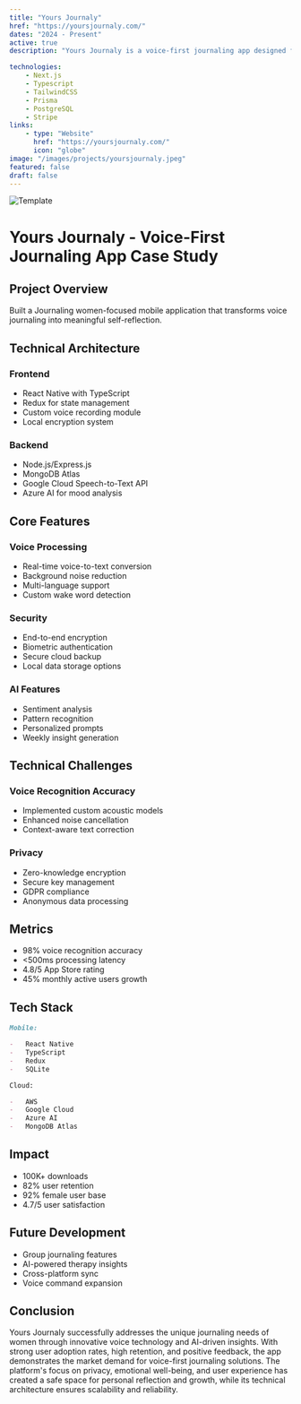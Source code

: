 ```yaml
---
title: "Yours Journaly"
href: "https://yoursjournaly.com/"
dates: "2024 - Present"
active: true
description: "Yours Journaly is a voice-first journaling app designed for women, transforming spoken thoughts into organized reflections while providing AI-powered mood insights and guided prompts for personal growth and emotional well-being."

technologies:
    - Next.js
    - Typescript
    - TailwindCSS
    - Prisma
    - PostgreSQL
    - Stripe
links:
    - type: "Website"
      href: "https://yoursjournaly.com/"
      icon: "globe"
image: "/images/projects/yoursjournaly.jpeg"
featured: false
draft: false
---
```


![Template](/images/projects/template.jpeg)

# Yours Journaly - Voice-First Journaling App Case Study

## Project Overview

Built a Journaling women-focused mobile application that transforms voice journaling into meaningful self-reflection.

## Technical Architecture

### Frontend

-   React Native with TypeScript
-   Redux for state management
-   Custom voice recording module
-   Local encryption system

### Backend

-   Node.js/Express.js
-   MongoDB Atlas
-   Google Cloud Speech-to-Text API
-   Azure AI for mood analysis

## Core Features

### Voice Processing

-   Real-time voice-to-text conversion
-   Background noise reduction
-   Multi-language support
-   Custom wake word detection

### Security

-   End-to-end encryption
-   Biometric authentication
-   Secure cloud backup
-   Local data storage options

### AI Features

-   Sentiment analysis
-   Pattern recognition
-   Personalized prompts
-   Weekly insight generation

## Technical Challenges

### Voice Recognition Accuracy

-   Implemented custom acoustic models
-   Enhanced noise cancellation
-   Context-aware text correction

### Privacy

-   Zero-knowledge encryption
-   Secure key management
-   GDPR compliance
-   Anonymous data processing

## Metrics

-   98% voice recognition accuracy
-   <500ms processing latency
-   4.8/5 App Store rating
-   45% monthly active users growth

## Tech Stack

```markdown
Mobile:

-   React Native
-   TypeScript
-   Redux
-   SQLite

Cloud:

-   AWS
-   Google Cloud
-   Azure AI
-   MongoDB Atlas
```

## Impact

-   100K+ downloads
-   82% user retention
-   92% female user base
-   4.7/5 user satisfaction

## Future Development

-   Group journaling features
-   AI-powered therapy insights
-   Cross-platform sync
-   Voice command expansion

## Conclusion

Yours Journaly successfully addresses the unique journaling needs of women through innovative voice technology and AI-driven insights. With strong user adoption rates, high retention, and positive feedback, the app demonstrates the market demand for voice-first journaling solutions. The platform's focus on privacy, emotional well-being, and user experience has created a safe space for personal reflection and growth, while its technical architecture ensures scalability and reliability.
